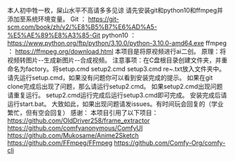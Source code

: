 本人初中牲一枚，屎山水平不高请多多见谅
请先安装git和python10和ffmpeg并添加至系统环境变量。
Git ： https://git-scm.com/book/zh/v2/%E8%B5%B7%E6%AD%A5-%E5%AE%89%E8%A3%85-Git 
python10 ：https://www.python.org/ftp/python/3.10.0/python-3.10.0-amd64.exe
ffmpeg ： https://ffmpeg.org/download.html
本项目是将原视频进行ai二创。
原理：将视频转图片--生成新图片--合成视频。
注意事项：在C盘根目录创建文件夹，并重命名为factory。将setup.cmd setup2.cmd setup3.cmd re~.txt放入文件夹中。
请先运行setup.cmd，如果没有问题你可以看到安装完成的提示。
如果在git clone完成后出现了问题，那么请运行setup2.cmd。
如果setup2.cmd出现问题请重复运行。
setup2.cmd运行完成后运行setup3.cmd即可完成。
安装完成后请运行start.bat。
大致如此，如果出现问题请发issues。有时间玩会回复的（学业繁忙，但有空会回复）
感谢：
本项目引用了以下项目：
https://github.com/OldDriver258/frame_extractor
https://github.com/comfyanonymous/ComfyUI
https://github.com/Mukosame/Anime2Sketch
https://github.com/FFmpeg/FFmpeg
https://github.com/Comfy-Org/comfy-cli
